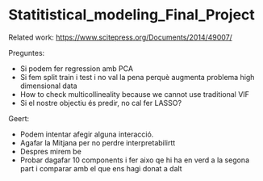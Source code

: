 # Statitistical_modeling_Final_Project

Related work:
https://www.scitepress.org/Documents/2014/49007/

Preguntes:

- Si podem fer regression amb PCA
- Si fem split train i test i no val la pena perquè augmenta problema high dimensional data
- How to check multicollineality because we cannot use traditional VIF
- Si el nostre objectiu és predir, no cal fer LASSO?
  
Geert:
- Podem intentar afegir alguna interacció.
- Agafar la Mitjana per no perdre interpretabilirtt
- Despres mirem be
- Probar dagafar 10 components i fer aixo qe hi ha en verd a la segona part i comparar amb el que ens hagi donat a dalt
